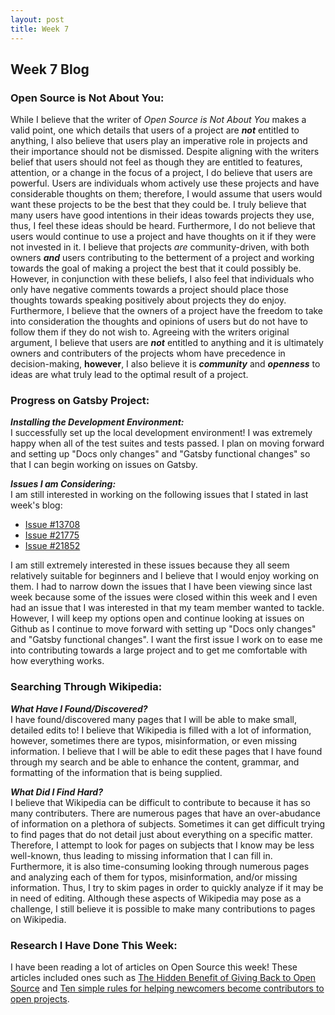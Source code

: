 ```yaml
---
layout: post
title: Week 7
---
```


<h2>Week 7 Blog</h2>

<h3>Open Source is Not About You:</h3>

  While I believe that the writer of _Open Source is Not About You_ makes a valid point, one which details that users of a project are **_not_** entitled to anything, I also believe that users play an imperative role in projects and their importance should not be dismissed. Despite aligning with the writers belief that users should not feel as though they are entitled to features, attention, or a change in the focus of a project, I do believe that users are powerful. Users are individuals whom actively use these projects and have considerable thoughts on them; therefore, I would assume that users would want these projects to be the best that they could be. I truly believe that many users have good intentions in their ideas towards projects they use, thus, I feel these ideas should be heard. Furthermore, I do not believe that users would continue to use a project and have thoughts on it if they were not invested in it. I believe that projects _are_ community-driven, with both owners **_and_** users contributing to the betterment of a project and working towards the goal of making a project the best that it could possibly be. However, in conjunction with these beliefs, I also feel that individuals who only have negative comments towards a project should place those thoughts towards speaking positively about projects they do enjoy. Furthermore, I believe that the owners of a project have the freedom to take into consideration the thoughts and opinions of users but do not have to follow them if they do not wish to. Agreeing with the writers original argument, I believe that users are **_not_** entitled to anything and it is ultimately owners and contributers of the projects whom have precedence in decision-making, **however**, I also believe it is **_community_** and **_openness_** to ideas are what truly lead to the optimal result of a project.
  
<h3>Progress on Gatsby Project:</h3>

**_Installing the Development Environment:_**
<br>
I successfully set up the local development environment! I was extremely happy when all of the test suites and tests passed. I plan on moving forward and setting up "Docs only changes" and "Gatsby functional changes" so that I can begin working on issues on Gatsby.

**_Issues I am Considering:_**
<br>
I am still interested in working on the following issues that I stated in last week's blog:
   * [Issue #13708](https://github.com/gatsbyjs/gatsby/issues/13708)
   * [Issue #21775](https://github.com/gatsbyjs/gatsby/issues/21775)
   * [Issue #21852](https://github.com/gatsbyjs/gatsby/issues/21852)

I am still extremely interested in these issues because they all seem relatively suitable for beginners and I believe that I would enjoy working on them. I had to narrow down the issues that I have been viewing since last week because some of the issues were closed within this week and I even had an issue that I was interested in that my team member wanted to tackle. However, I will keep my options open and continue looking at issues on Github as I continue to move forward with setting up "Docs only changes" and "Gatsby functional changes". I want the first issue I work on to ease me into contributing towards a large project and to get me comfortable with how everything works.

<h3>Searching Through Wikipedia:</h3>

**_What Have I Found/Discovered?_**
<br>
I have found/discovered many pages that I will be able to make small, detailed edits to! I believe that Wikipedia is filled with a lot of information, however, sometimes there are typos, misinformation, or even missing information. I believe that I will be able to edit these pages that I have found through my search and be able to enhance the content, grammar, and formatting of the information that is being supplied.

**_What Did I Find Hard?_**
<br>
I believe that Wikipedia can be difficult to contribute to because it has so many contributers. There are numerous pages that have an over-abudance of information on a plethora of subjects. Sometimes it can get difficult trying to find pages that do not detail just about everything on a specific matter. Therefore, I attempt to look for pages on subjects that I know may be less well-known, thus leading to missing information that I can fill in. Furthermore, it is also time-consuming looking through numerous pages and analyzing each of them for typos, misinformation, and/or missing information. Thus, I try to skim pages in order to quickly analyze if it may be in need of editing. Although these aspects of Wikipedia may pose as a challenge, I still believe it is possible to make many contributions to pages on Wikipedia.

<h3>Research I Have Done This Week:</h3>

I have been reading a lot of articles on Open Source this week! These articles included ones such as [The Hidden Benefit of Giving Back to Open Source](https://hbswk.hbs.edu/item/the-hidden-benefit-of-giving-back-to-open-source-software) and [Ten simple rules for helping newcomers become contributors to open projects](https://journals.plos.org/ploscompbiol/article?id=10.1371/journal.pcbi.1007296).
